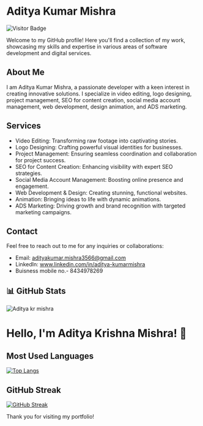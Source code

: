 # Aditya Kumar Mishra
![Visitor Badge](https://visitor-badge.laobi.icu/badge?page_id=adityakrmishra.adityakrmishra)

Welcome to my GitHub profile! Here you'll find a collection of my work, showcasing my skills and expertise in various areas of software development and digital services.


## About Me

I am Aditya Kumar Mishra, a passionate developer with a keen interest in creating innovative solutions. I specialize in video editing, logo designing, project management, SEO for content creation, social media account management, web development, design animation, and ADS marketing.

## Services

- Video Editing: Transforming raw footage into captivating stories.
- Logo Designing: Crafting powerful visual identities for businesses.
- Project Management: Ensuring seamless coordination and collaboration for project success.
- SEO for Content Creation: Enhancing visibility with expert SEO strategies.
- Social Media Account Management: Boosting online presence and engagement.
- Web Development & Design: Creating stunning, functional websites.
- Animation: Bringing ideas to life with dynamic animations.
- ADS Marketing: Driving growth and brand recognition with targeted marketing campaigns.

## Contact

Feel free to reach out to me for any inquiries or collaborations:

- Email: adityakumar.mishra3566@gmail.com
- LinkedIn: www.linkedin.com/in/aditya-kumarmishra
- Buisness mobile no.- 8434978269

## 📊 GitHub Stats
![Aditya kr mishra](https://github-readme-stats.vercel.app/api?username=adityakrmishra&show_icons=true&theme=radical)
# Hello, I'm Aditya Krishna Mishra! 👋

## Most Used Languages
[![Top Langs](https://github-readme-stats.vercel.app/api/top-langs/?username=adityakrmishra&layout=compact)](https://github.com/anuraghazra/github-readme-stats)

## GitHub Streak
[![GitHub Streak](https://streak-stats.demolab.com?user=adityakrmishra&theme=light)](https://git.io/streak-stats)


Thank you for visiting my portfolio!
